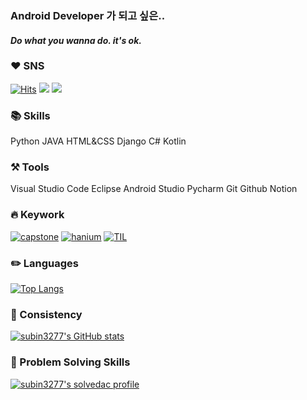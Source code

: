 ### Android Developer 가 되고 싶은..
#### *Do what you wanna do. it's ok.*

### :heart: SNS
[![Hits](https://hits.seeyoufarm.com/api/count/incr/badge.svg?url=https%3A%2F%2Fgithub.com%2Fsubin3277&count_bg=%2379C83D&title_bg=%23555555&icon=&icon_color=%23E7E7E7&title=hits&edge_flat=false)](https://hits.seeyoufarm.com)
<a href="https://languid-sail-fd5.notion.site/44b5ed2f5eb84daa909a6770bb817b52"><img src="https://img.shields.io/badge/Notion-%23000000.svg?style=for-the-badge&logo=notion&logoColor=white"/></a>
<a href="https://www.instagram.com/sub._.dnee"><img src="https://img.shields.io/badge/Instagram-%23E4405F.svg?style=for-the-badge&logo=Instagram&logoColor=white"/></a>

### :books: Skills
Python JAVA HTML&CSS Django C# Kotlin

### :hammer_and_pick: Tools
Visual Studio Code Eclipse Android Studio Pycharm Git Github Notion

### :fire: Keywork
[![capstone](https://github-readme-stats.vercel.app/api/pin/?username=subin3277&repo=Capston_Design)](https://github.com/subin3277/Capston_Design) 
[![hanium](https://github-readme-stats.vercel.app/api/pin/?username=subin3277&repo=Hanium_project)](https://github.com/subin3277/Hanium_project) 
[![TIL](https://github-readme-stats.vercel.app/api/pin/?username=subin3277&repo=TIL)](https://github.com/subin3277/TIL)

### :pencil2: Languages
[![Top Langs](https://github-readme-stats.vercel.app/api/top-langs/?username=subin3277)](https://github.com/anuraghazra/github-readme-stats)

<!-- &exclude_repo=encore-ai,datascience-studyfolio&hide=html&custom_title=Most%20Used%20Languages -->

### :seedling: Consistency
[![subin3277's GitHub stats](https://github-readme-stats.vercel.app/api?username=subin3277&show_icons=true&count_private=true&hide=contribs)](https://github.com/subin3277)

### :closed_lock_with_key: Problem Solving Skills
[![subin3277's solvedac profile](http://mazassumnida.wtf/api/v2/generate_badge?boj=subin3277)](https://solved.ac/profile/subin3277)  


